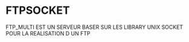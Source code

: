 FTPSOCKET
=========

FTP_MULTI EST UN SERVEUR BASER SUR LES LIBRARY UNIX SOCKET POUR LA REALISATION D UN FTP
